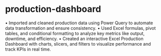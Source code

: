 # production-dashboard


• Imported and cleaned production data using Power Query to automate data transformation and ensure
 consistency.
• Used Excel formulas, pivot tables, and conditional formatting to analyze key metrics like output, downtime,
 and efficiency.
• Created an interactive Excel Production Dashboard with charts, slicers, and filters to visualize performance
 and track KPIs in real time.

